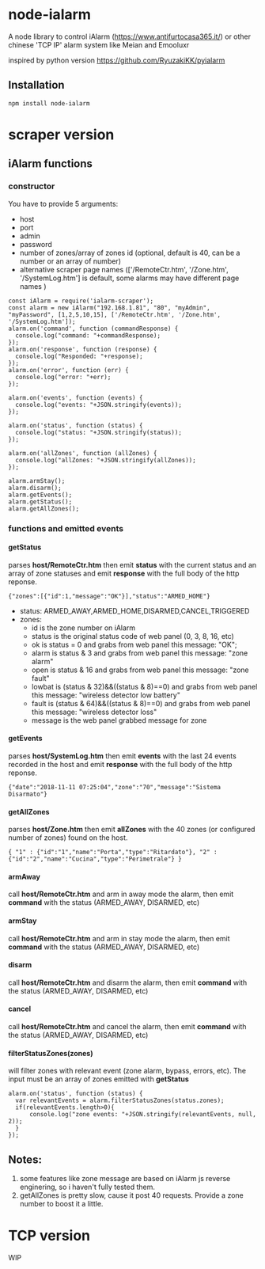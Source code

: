 # node-ialarm
A node library to control iAlarm (https://www.antifurtocasa365.it/) or other chinese 'TCP IP' alarm system like Meian and Emooluxr

inspired by python version https://github.com/RyuzakiKK/pyialarm

## Installation
```
npm install node-ialarm
```

# scraper version
## iAlarm functions
### constructor
You have to provide 5 arguments:
- host
- port
- admin
- password
- number of zones/array of zones id (optional, default is 40, can be a number or an array of number)
- alternative scraper page names (['/RemoteCtr.htm', '/Zone.htm', '/SystemLog.htm'] is default, some alarms may have different page names )

```
const iAlarm = require('ialarm-scraper'); 
const alarm = new iAlarm("192.168.1.81", "80", "myAdmin", "myPassword", [1,2,5,10,15], ['/RemoteCtr.htm', '/Zone.htm', '/SystemLog.htm']);
alarm.on('command', function (commandResponse) {
  console.log("command: "+commandResponse);
});
alarm.on('response', function (response) {
  console.log("Responded: "+response);
});
alarm.on('error', function (err) {
  console.log("error: "+err);
});

alarm.on('events', function (events) {
  console.log("events: "+JSON.stringify(events));
});

alarm.on('status', function (status) {
  console.log("status: "+JSON.stringify(status));
});

alarm.on('allZones', function (allZones) {
  console.log("allZones: "+JSON.stringify(allZones));
});

alarm.armStay();
alarm.disarm();
alarm.getEvents();
alarm.getStatus();
alarm.getAllZones();
```

### functions and emitted events
#### getStatus
parses **host/RemoteCtr.htm** then emit **status** with the current status and an array of zone statuses and emit **response** with the full body of the http reponse.
```
{"zones":[{"id":1,"message":"OK"}],"status":"ARMED_HOME"}
```
- status: ARMED_AWAY,ARMED_HOME,DISARMED,CANCEL,TRIGGERED
- zones: 
  - id is the zone number on iAlarm 
  - status is the original status code of web panel (0, 3, 8, 16, etc)
  - ok is status = 0 and grabs from web panel this message: "OK";
  - alarm is status & 3 and grabs from web panel this message: "zone alarm"
  - open is status & 16 and grabs from web panel this message: "zone fault"
  - lowbat is (status & 32)&&((status & 8)==0) and grabs from web panel this message: "wireless detector low battery"  
  - fault is (status & 64)&&((status & 8)==0) and grabs from web panel this message: "wireless detector loss"  
  - message is the web panel grabbed message for zone


#### getEvents
parses **host/SystemLog.htm** then emit **events** with the last 24 events recorded in the host and emit **response** with the full body of the http reponse.
```
{"date":"2018-11-11 07:25:04","zone":"70","message":"Sistema Disarmato"}
```
#### getAllZones
parses **host/Zone.htm** then emit **allZones** with the 40 zones (or configured number of zones) found on the host.
```
{ "1" : {"id":"1","name":"Porta","type":"Ritardato"}, "2" : {"id":"2","name":"Cucina","type":"Perimetrale"} }
```

#### armAway
call **host/RemoteCtr.htm** and arm in away mode the alarm, then emit **command** with the status (ARMED_AWAY, DISARMED, etc)

#### armStay
call **host/RemoteCtr.htm** and arm in stay mode the alarm, then emit **command** with the status (ARMED_AWAY, DISARMED, etc)

#### disarm
call **host/RemoteCtr.htm** and disarm the alarm, then emit **command** with the status (ARMED_AWAY, DISARMED, etc)

#### cancel
call **host/RemoteCtr.htm** and cancel the alarm, then emit **command** with the status (ARMED_AWAY, DISARMED, etc)

#### filterStatusZones(zones)
will filter zones with relevant event (zone alarm, bypass, errors, etc). The input must be an array of zones emitted with **getStatus**
```
alarm.on('status', function (status) {
  var relevantEvents = alarm.filterStatusZones(status.zones);
  if(relevantEvents.length>0){
      console.log("zone events: "+JSON.stringify(relevantEvents, null, 2));
  }
});
```

## Notes:
1) some features like zone message are based on iAlarm js reverse enginering, so i haven't fully tested them.
2) getAllZones is pretty slow, cause it post 40 requests. Provide a zone number to boost it a little.

# TCP version
WIP